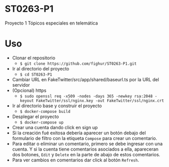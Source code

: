 # ST0263-P1
Proyecto 1 Tópicos especiales en telemática

# Uso
* Clonar el repositorio
    * ```$ git clone https://github.com/fighur/ST0263-P1.git```
* Ir al directorio del proyecto
    * ```$ cd ST0263-P1```
* Cambiar URL en FakeTwitter/src/app/shared/baseurl.ts por la URL del servidor
* (Opcional) https
    * ```$ sudo openssl req -x509 -nodes -days 365 -newkey rsa:2048 -keyout FakeTwitter/ssl/nginx.key -out FakeTwitter/ssl/nginx.crt```
* Ir al directorio base y construir el proyecto
    * ```$ docker-compose build```
* Desplegar el proyecto
    * ```$ docker-compose up```
* Crear una cuenta dando click en sign up
* Si la creación fué exitosa debería aparecer un botón debajo del formulario de filtro con la etiqueta ```Compose``` para crear un comentario.
* Para editar o eliminar un comentario, primero se debe ingresar con una cuenta. Y si la cuenta tiene comentarios asociados a ella, apareceran dos botones, ```Edit``` y ```Delete``` en la parte de abajo de estos comentarios.
* Para ver cambios en comentarios dar click al botón ```Refresh```.
